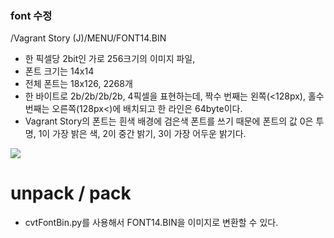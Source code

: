 ### font 수정

/Vagrant Story (J)/MENU/FONT14.BIN
- 한 픽셀당 2bit인 가로 256크기의 이미지 파일, 
- 폰트 크기는 14x14
- 전체 폰트는 18x126, 2268개
- 한 바이트로 2b/2b/2b/2b, 4픽셀을 표현하는데, 짝수 번째는 왼쪽(<128px), 홀수 번째는 오른쪽(128px<)에 배치되고 한 라인은 64byte이다.
- Vagrant Story의 폰트는 흰색 배경에 검은색 폰트를 쓰기 때문에 폰트의 값 0은 투명, 1이 가장 밝은 색, 2이 중간 밝기, 3이 가장 어두운 밝기다.

![](https://pandao.github.io/font14_2b_256.png)

# unpack / pack
- cvtFontBin.py를 사용해서 FONT14.BIN을 이미지로 변환할 수 있다.